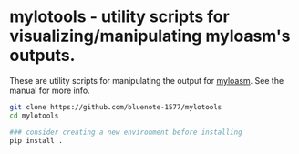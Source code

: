 # mylotools - utility scripts for visualizing/manipulating myloasm's outputs.

These are utility scripts for manipulating the output for [myloasm](https://github.com/bluenote-1577/myloasm). See the manual for more info.

```sh
git clone https://github.com/bluenote-1577/mylotools
cd mylotools

### consider creating a new environment before installing
pip install .
```
